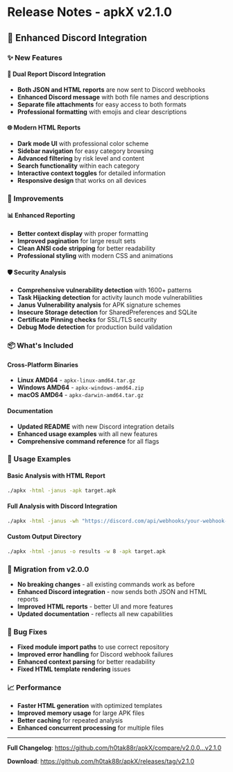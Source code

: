 # Release Notes - apkX v2.1.0

## 🎉 Enhanced Discord Integration

### ✨ New Features

#### **🤖 Dual Report Discord Integration**
- **Both JSON and HTML reports** are now sent to Discord webhooks
- **Enhanced Discord message** with both file names and descriptions
- **Separate file attachments** for easy access to both formats
- **Professional formatting** with emojis and clear descriptions

#### **🌐 Modern HTML Reports**
- **Dark mode UI** with professional color scheme
- **Sidebar navigation** for easy category browsing
- **Advanced filtering** by risk level and content
- **Search functionality** within each category
- **Interactive context toggles** for detailed information
- **Responsive design** that works on all devices

### 🔧 Improvements

#### **📊 Enhanced Reporting**
- **Better context display** with proper formatting
- **Improved pagination** for large result sets
- **Clean ANSI code stripping** for better readability
- **Professional styling** with modern CSS and animations

#### **🛡️ Security Analysis**
- **Comprehensive vulnerability detection** with 1600+ patterns
- **Task Hijacking detection** for activity launch mode vulnerabilities
- **Janus Vulnerability analysis** for APK signature schemes
- **Insecure Storage detection** for SharedPreferences and SQLite
- **Certificate Pinning checks** for SSL/TLS security
- **Debug Mode detection** for production build validation

### 📦 What's Included

#### **Cross-Platform Binaries**
- **Linux AMD64** - `apkx-linux-amd64.tar.gz`
- **Windows AMD64** - `apkx-windows-amd64.zip`
- **macOS AMD64** - `apkx-darwin-amd64.tar.gz`

#### **Documentation**
- **Updated README** with new Discord integration details
- **Enhanced usage examples** with all new features
- **Comprehensive command reference** for all flags

### 🚀 Usage Examples

#### **Basic Analysis with HTML Report**
```bash
./apkx -html -janus -apk target.apk
```

#### **Full Analysis with Discord Integration**
```bash
./apkx -html -janus -wh "https://discord.com/api/webhooks/your-webhook-url" target.apk
```

#### **Custom Output Directory**
```bash
./apkx -html -janus -o results -w 8 -apk target.apk
```

### 🔄 Migration from v2.0.0

- **No breaking changes** - all existing commands work as before
- **Enhanced Discord integration** - now sends both JSON and HTML reports
- **Improved HTML reports** - better UI and more features
- **Updated documentation** - reflects all new capabilities

### 🐛 Bug Fixes

- **Fixed module import paths** to use correct repository
- **Improved error handling** for Discord webhook failures
- **Enhanced context parsing** for better readability
- **Fixed HTML template rendering** issues

### 📈 Performance

- **Faster HTML generation** with optimized templates
- **Improved memory usage** for large APK files
- **Better caching** for repeated analysis
- **Enhanced concurrent processing** for multiple files

---

**Full Changelog**: https://github.com/h0tak88r/apkX/compare/v2.0.0...v2.1.0

**Download**: https://github.com/h0tak88r/apkX/releases/tag/v2.1.0
